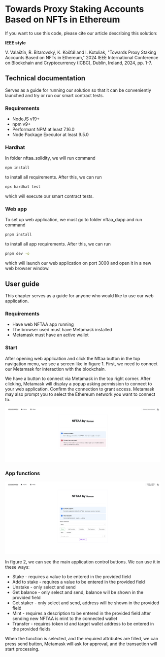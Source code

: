 # Towards Proxy Staking Accounts Based on NFTs in Ethereum

If you want to use this code, please cite our article describing this solution:

**IEEE style** 

V. Valaštín, R. Bitarovský, K. Košťál and I. Kotuliak, "Towards Proxy Staking Accounts Based on NFTs in Ethereum," 2024 IEEE International Conference on Blockchain and Cryptocurrency (ICBC), Dublin, Ireland, 2024, pp. 1-7.

## Technical documentation

Serves as a guide for running our solution so that it can be conveniently launched and try or run our smart contract tests.

### Requirements
- NodeJS v19+
- npm v9+
- Performant NPM at least 7.16.0
- Node Package Executor at least 9.5.0

### Hardhat
In folder nftaa_solidity, we will run command 

```bash
npm install
```

to install all requirements. After this, we can run 

```bash
npx hardhat test
```

which will execute our smart contract tests.

### Web app
To set up web application, we must go to folder nftaa_dapp and run command 
```bash
pnpm install
```
to install all app requirements. After this, we can run 
```bash
pnpm dev -o
```
which will launch our web application on port 3000 and open it in a new web browser window.

## User guide

This chapter serves as a guide for anyone who would like to use our web application.

### Requirements

- Have web NFTAA app running
- The browser used must have Metamask installed
- Metamask must have an active wallet

### Start
After opening web application and click the Nftaa button in the top navigation menu, we see a screen like in figure 1. First, we need to connect our Metamask for interaction with the blockchain.

We have a button to connect via Metamask in the top right corner. After clicking, Metamask will display a popup asking permission to connect to your web application. Confirm the connection to grant access. Metamask may also prompt you to select the Ethereum network you want to connect to.

![NFTAA web dapp before wallet connect](images/nftaa_dapp_1.png)

### App functions

![NFTAA web dapp after wallet connect](images/nftaa_dapp_2.png)

In figure 2, we can see the main application control buttons. We can use it in these ways:
- Stake - requires a value to be entered in the  provided field
- Add to stake - requires a value to be entered in the  provided field
- Unstake - only select and send
- Get balance - only select and send, balance will be shown in the provided field
- Get staker - only select and send, address will be shown in the provided field
- Mint - requires a description to be entered in the  provided field after sending new NFTAA is mint to the connected wallet
- Transfer - requires token id and target wallet address to be entered in the  provided fields

When the function is selected, and the required attributes are filled, we can press send button, Metamask will ask for approval, and the transaction will start processing.
